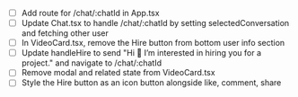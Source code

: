 - [ ] Add route for /chat/:chatId in App.tsx
- [ ] Update Chat.tsx to handle /chat/:chatId by setting selectedConversation and fetching other user
- [ ] In VideoCard.tsx, remove the Hire button from bottom user info section
- [ ] Update handleHire to send "Hi 👋 I’m interested in hiring you for a project." and navigate to /chat/:chatId
- [ ] Remove modal and related state from VideoCard.tsx
- [ ] Style the Hire button as an icon button alongside like, comment, share
